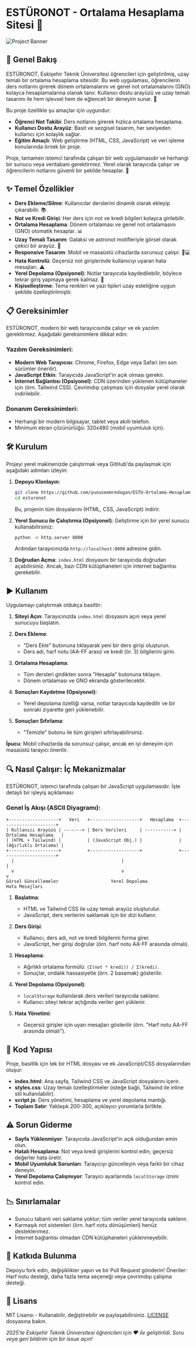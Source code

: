 # ESTÜRONOT - Ortalama Hesaplama Sitesi 🚀

![Project Banner](https://github.com/yunuseemredogan/screenshots-.gitkeep/blob/main/estüronot.png)

## 📖 Genel Bakış
ESTÜRONOT, Eskişehir Teknik Üniversitesi öğrencileri için geliştirilmiş, uzay temalı bir ortalama hesaplama sitesidir. Bu web uygulaması, öğrencilerin ders notlarını girerek dönem ortalamalarını ve genel not ortalamalarını (GNO) kolayca hesaplamalarına olanak tanır. Kullanıcı dostu arayüzü ve uzay temalı tasarımı ile hem işlevsel hem de eğlenceli bir deneyim sunar. 🌌

Bu proje özellikle şu amaçlar için uygundur:
- **Öğrenci Not Takibi**: Ders notlarını girerek hızlıca ortalama hesaplama.
- **Kullanıcı Dostu Arayüz**: Basit ve sezgisel tasarım, her seviyeden kullanıcı için kolaylık sağlar.
- **Eğitim Amaçlı**: Web geliştirme (HTML, CSS, JavaScript) ve veri işleme konularında örnek bir proje.

Proje, tamamen istemci tarafında çalışan bir web uygulamasıdır ve herhangi bir sunucu veya veritabanı gerektirmez. Yerel olarak tarayıcıda çalışır ve öğrencilerin notlarını güvenli bir şekilde hesaplar. 🚀

## ✨ Temel Özellikler
- **Ders Ekleme/Silme**: Kullanıcılar derslerini dinamik olarak ekleyip çıkarabilir. 📚
- **Not ve Kredi Girişi**: Her ders için not ve kredi bilgileri kolayca girilebilir.
- **Ortalama Hesaplama**: Dönem ortalaması ve genel not ortalamasını (GNO) otomatik hesaplar. 📊
- **Uzay Temalı Tasarım**: Galaksi ve astronot motifleriyle görsel olarak çekici bir arayüz. 🌠
- **Responsive Tasarım**: Mobil ve masaüstü cihazlarda sorunsuz çalışır. 📱💻
- **Hata Kontrolü**: Geçersiz not girişlerinde kullanıcıyı uyaran hata mesajları. ⚠️
- **Yerel Depolama (Opsiyonel)**: Notlar tarayıcıda kaydedilebilir, böylece tekrar giriş yapmaya gerek kalmaz. 💾
- **Kişiselleştirme**: Tema renkleri ve yazı tipleri uzay estetiğine uygun şekilde özelleştirilmiştir.

## 📋 Gereksinimler
ESTÜRONOT, modern bir web tarayıcısında çalışır ve ek yazılım gerektirmez. Aşağıdaki gereksinimlere dikkat edin:

### Yazılım Gereksinimleri:
- **Modern Web Tarayıcısı**: Chrome, Firefox, Edge veya Safari (en son sürümler önerilir).
- **JavaScript Etkin**: Tarayıcıda JavaScript'in açık olması gerekir.
- **İnternet Bağlantısı (Opsiyonel)**: CDN üzerinden yüklenen kütüphaneler için (örn. Tailwind CSS). Çevrimdışı çalışması için dosyalar yerel olarak indirilebilir.

### Donanım Gereksinimleri:
- Herhangi bir modern bilgisayar, tablet veya akıllı telefon.
- Minimum ekran çözünürlüğü: 320x480 (mobil uyumluluk için).

## 🛠️ Kurulum
Projeyi yerel makinenizde çalıştırmak veya GitHub'da paylaşmak için aşağıdaki adımları izleyin:

1. **Depoyu Klonlayın**:
   ```bash
   git clone https://github.com/yunuseemredogan/ESTU-Ortalama-Hesaplama-Sitesi.git
   cd esturonot
   ```
   Bu, projenin tüm dosyalarını (HTML, CSS, JavaScript) indirir.

2. **Yerel Sunucu ile Çalıştırma (Opsiyonel)**:
   Geliştirme için bir yerel sunucu kullanabilirsiniz:
   ```bash
   python -m http.server 8000
   ```
   Ardından tarayıcınızda `http://localhost:8000` adresine gidin.

3. **Doğrudan Açma**:
   `index.html` dosyasını bir tarayıcıda doğrudan açabilirsiniz. Ancak, bazı CDN kütüphaneleri için internet bağlantısı gerekebilir.

## ▶️ Kullanım
Uygulamayı çalıştırmak oldukça basittir:

1. **Siteyi Açın**:
   Tarayıcınızda `index.html` dosyasını açın veya yerel sunucuyu başlatın.

2. **Ders Ekleme**:
   - "Ders Ekle" butonuna tıklayarak yeni bir ders girişi oluşturun.
   - Ders adı, harf notu (AA-FF arası) ve kredi (ör. 3) bilgilerini girin.

3. **Ortalama Hesaplama**:
   - Tüm dersleri girdikten sonra "Hesapla" butonuna tıklayın.
   - Dönem ortalaması ve GNO ekranda gösterilecektir.

4. **Sonuçları Kaydetme (Opsiyonel)**:
   - Yerel depolama özelliği varsa, notlar tarayıcıda kaydedilir ve bir sonraki ziyarette geri yüklenebilir.

5. **Sonuçları Sıfırlama**:
   - "Temizle" butonu ile tüm girişleri sıfırlayabilirsiniz.

**İpucu**: Mobil cihazlarda da sorunsuz çalışır, ancak en iyi deneyim için masaüstü tarayıcı önerilir.

## 🔍 Nasıl Çalışır: İç Mekanizmalar
ESTÜRONOT, istemci tarafında çalışan bir JavaScript uygulamasıdır. İşte detaylı bir işleyiş açıklaması:

### Genel İş Akışı (ASCII Diyagramı):
```
+-------------------+   Veri   +-------------------+   Hesaplama  +----------------------+
| Kullanıcı Arayüzü | -------> | Ders Verileri     | -----------> | Ortalama Hesaplama   |
| (HTML + Tailwind) |          | (JavaScript Obj.) |              | (Ağırlıklı Ortalama) |
+-------------------+          +-------------------+              +----------------------+
  |                                         |                          |
  v                                         v                          v
Görsel Güncellemeler                    Yerel Depolama              Hata Mesajları
```

1. **Başlatma**:
   - HTML ve Tailwind CSS ile uzay temalı arayüz oluşturulur.
   - JavaScript, ders verilerini saklamak için bir dizi kullanır.

2. **Ders Girişi**:
   - Kullanıcı, ders adı, not ve kredi bilgilerini forma girer.
   - JavaScript, her girişi doğrular (örn. harf notu AA-FF arasında olmalı).

3. **Hesaplama**:
   - Ağırlıklı ortalama formülü: `(Σ(not * kredi)) / Σ(kredi)`.
   - Sonuçlar, ondalık hassasiyetle (örn. 2 basamak) gösterilir.

4. **Yerel Depolama (Opsiyonel)**:
   - `localStorage` kullanılarak ders verileri tarayıcıda saklanır.
   - Kullanıcı siteyi tekrar açtığında veriler geri yüklenir.

5. **Hata Yönetimi**:
   - Geçersiz girişler için uyarı mesajları gösterilir (örn. "Harf notu AA-FF arasında olmalı").

## 🧱 Kod Yapısı
Proje, basitlik için tek bir HTML dosyası ve ek JavaScript/CSS dosyalarından oluşur:

- **index.html**: Ana sayfa, Tailwind CSS ve JavaScript dosyalarını içerir.
- **styles.css**: Uzay temalı özelleştirmeler (isteğe bağlı, Tailwind ile inline stil kullanılabilir).
- **script.js**: Ders yönetimi, hesaplama ve yerel depolama mantığı.
- **Toplam Satır**: Yaklaşık 200-300, açıklayıcı yorumlarla birlikte.

## ⚠️ Sorun Giderme
- **Sayfa Yüklenmiyor**: Tarayıcıda JavaScript'in açık olduğundan emin olun.
- **Hatalı Hesaplama**: Not veya kredi girişlerini kontrol edin; geçersiz değerler hata üretir.
- **Mobil Uyumluluk Sorunları**: Tarayıcıyı güncelleyin veya farklı bir cihaz deneyin.
- **Yerel Depolama Çalışmıyor**: Tarayıcı ayarlarında `localStorage` iznini kontrol edin.

## 📉 Sınırlamalar
- Sunucu tabanlı veri saklama yoktur; tüm veriler yerel tarayıcıda saklanır.
- Karmaşık not sistemleri (örn. harf notu dönüşümleri) henüz desteklenmez.
- İnternet bağlantısı olmadan CDN kütüphaneleri yüklenmeyebilir.

## 🤝 Katkıda Bulunma
Depoyu fork edin, değişiklikler yapın ve bir Pull Request gönderin! Öneriler: Harf notu desteği, daha fazla tema seçeneği veya çevrimdışı çalışma desteği.

## 📜 Lisans
MIT Lisansı - Kullanabilir, değiştirebilir ve paylaşabilirsiniz. [LICENSE](LICENSE) dosyasına bakın.

*2025'te Eskişehir Teknik Üniversitesi öğrencileri için ❤️ ile geliştirildi. Soru veya geri bildirim için bir issue açın!*
